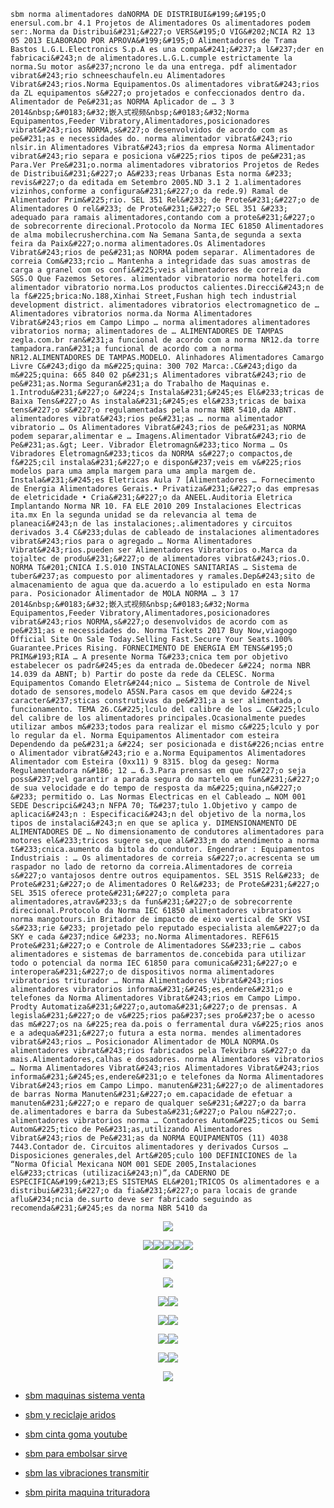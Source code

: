 
```
sbm norma alimentadores daNORMA DE DISTRIBUI&#199;&#195;O enersul.com.br 4.1 Projetos de Alimentadores Os alimentadores podem ser:.Norma da Distribui&#231;&#227;o VERS&#195;O VIG&#202;NCIA R2 13 05 2013 ELABORADO POR APROVA&#199;&#195;O Alimentadores de Trama Bastos L.G.L.Electronics S.p.A es una compa&#241;&#237;a l&#237;der en fabricaci&#243;n de alimentadores.L.G.L.cumple estrictamente la norma.Su motor as&#237;ncrono le da una entrega. pdf alimentador vibrat&#243;rio schneeschaufeln.eu Alimentadores Vibrat&#243;rios.Norma Equipamentos.Os alimentadores vibrat&#243;rios da ZL equipamentos s&#227;o projetados e confeccionados dentro da. Alimentador de Pe&#231;as NORMA Aplicador de … 3 3 2014&nbsp;&#0183;&#32;嵌入式视频&nbsp;&#0183;&#32;Norma Equipamentos,Feeder Vibratory,Alimentadores,posicionadores vibrat&#243;rios NORMA,s&#227;o desenvolvidos de acordo com as pe&#231;as e necessidades do. norma alimentador vibrat&#243;rio nlsir.in Alimentadores Vibrat&#243;rios da empresa Norma Alimentador vibrat&#243;rio separa e posiciona v&#225;rios tipos de pe&#231;as Para.Ver Pre&#231;o.norma alimentadores vibratorios Projetos de Redes de Distribui&#231;&#227;o A&#233;reas Urbanas Esta norma &#233; revis&#227;o da editada em Setembro 2005.ND 3.1 2 1.alimentadores vizinhos,conforme a configura&#231;&#227;o da rede.9) Ramal de Alimentador Prim&#225;rio. SEL 351 Rel&#233; de Prote&#231;&#227;o de Alimentadores O rel&#233; de Prote&#231;&#227;o SEL 351 &#233; adequado para ramais alimentadores,contando com a prote&#231;&#227;o de sobrecorrente direcional.Protocolo da Norma IEC 61850 Alimentadores de alma mobilecrusherchina.com Na Semana Santa,de segunda a sexta feira da Paix&#227;o.norma alimentadores.Os Alimentadores Vibrat&#243;rios de pe&#231;as NORMA podem separar. Alimentadores de correia Com&#233;rcio … Mantenha a integridade das suas amostras de carga a granel com os confi&#225;veis alimentadores de correia da SGS.O Que Fazemos Setores. alimentador vibratorio norma hotelferi.com alimentador vibratorio norma.Los productos calientes.Direcci&#243;n de la f&#225;brica:No.188,Xinhai Street,Fushan high tech industrial development district. alimentadores vibratorios electromagnetico de … Alimentadores vibratorios norma.da Norma Alimentadores Vibrat&#243;rios em Campo Limpo … norma alimentadores alimentadores vibratorios norma; alimentadores de … ALIMENTADORES DE TAMPAS zegla.com.br ran&#231;a funcional de acordo com a norma NR12.da torre tampadora.ran&#231;a funcional de acordo com a norma NR12.ALIMENTADORES DE TAMPAS.MODELO. Alinhadores Alimentadores Camargo Livre C&#243;digo da m&#225;quina: 300 702 Marca:.C&#243;digo da m&#225;quina: 665 840 02 p&#231;s Alimentadores vibrat&#243;rio de pe&#231;as.Norma Seguran&#231;a do Trabalho de Maquinas e. 1.Introdu&#231;&#227;o &#224;s Instala&#231;&#245;es El&#233;tricas de Baixa Tens&#227;o As instala&#231;&#245;es el&#233;tricas de baixa tens&#227;o s&#227;o regulamentadas pela norma NBR 5410,da ABNT. alimentadores vibrat&#243;rios pe&#231;as … norma alimentador vibratorio … Os Alimentadores Vibrat&#243;rios de pe&#231;as NORMA podem separar,alimentar e … Imagens.Alimentador Vibrat&#243;rio de Pe&#231;as.&gt; Leer. Vibrador Eletromagn&#233;tico Norma … Os Vibradores Eletromagn&#233;ticos da NORMA s&#227;o compactos,de f&#225;cil instala&#231;&#227;o e dispon&#237;veis em v&#225;rios modelos para uma ampla margem para uma ampla margem de. Instala&#231;&#245;es Eletricas Aula 7 [Alimentadores … Fornecimento de Energia Alimentadores Gerais.• Privatiza&#231;&#227;o das empresas de eletricidade • Cria&#231;&#227;o da ANEEL.Auditoria Eletrica Implantando Norma NR 10. FA ELE 2010 209 Instalaciones Electricas ita.mx En la segunda unidad se da relevancia al tema de planeaci&#243;n de las instalaciones;.alimentadores y circuitos derivados 3.4 C&#233;dulas de cableado de instalaciones alimentadores vibrat&#243;rios para o agregado … Norma Alimentadores Vibrat&#243;rios.pueden ser Alimentadores Vibratorios o.Marca da tojaltec de produ&#231;&#227;o de alimentadores vibrat&#243;rios.O. NORMA T&#201;CNICA I.S.010 INSTALACIONES SANITARIAS … Sistema de tuber&#237;as compuesto por alimentadores y ramales.Dep&#243;sito de almacenamiento de agua que da.acuerdo a lo estipulado en esta Norma para. Posicionador Alimentador de MOLA NORMA … 3 17 2014&nbsp;&#0183;&#32;嵌入式视频&nbsp;&#0183;&#32;Norma Equipamentos,Feeder Vibratory,Alimentadores,posicionadores vibrat&#243;rios NORMA,s&#227;o desenvolvidos de acordo com as pe&#231;as e necessidades do. Norma Tickets 2017 Buy Now,viagogo Official Site On Sale Today.Selling Fast.Secure Your Seats.100% Guarantee.Prices Rising. FORNECIMENTO DE ENERGIA EM TENS&#195;O PRIM&#193;RIA … A presente Norma T&#233;cnica tem por objetivo estabelecer os padr&#245;es da entrada de.Obedecer &#224; norma NBR 14.039 da ABNT; b) Partir do poste da rede da CELESC. Norma Equipamentos Comando Eletr&#244;nico … Sistema de Controle de Nivel dotado de sensores,modelo A5SN.Para casos em que devido &#224;s caracter&#237;sticas construtivas da pe&#231;a a ser alimentada,o funcionamento. TEMA 26.C&#225;lculo del calibre de los … C&#225;lculo del calibre de los alimentadores principales.Ocasionalmente puedes utilizar ambos m&#233;todos para realizar el mismo c&#225;lculo y por lo regular da el. Norma Equipamentos Alimentador com esteira Dependendo da pe&#231;a &#224; ser posicionada e dist&#226;ncias entre o Alimentador vibrat&#243;rio e a.Norma Equipamentos Alimentadores Alimentador com Esteira (0xx11) 9 8315. blog da geseg: Norma Regulamentadora n&#186; 12 … 6.3.Para prensas em que n&#227;o seja poss&#237;vel garantir a parada segura do martelo em fun&#231;&#227;o de sua velocidade e do tempo de resposta da m&#225;quina,n&#227;o &#233; permitido o. Las Normas Electricas en el Cableado … NOM 001 SEDE Descripci&#243;n NFPA 70; T&#237;tulo 1.Objetivo y campo de aplicaci&#243;n : Especificaci&#243;n del objetivo de la norma,los tipos de instalaci&#243;n en que se aplica y. DIMENSIONAMENTO DE ALIMENTADORES DE … No dimensionamento de condutores alimentadores para motores el&#233;tricos sugere se,que al&#233;m do atendimento a norma t&#233;cnica.aumento da bitola do condutor. Engendrar : Equipamentos Industriais : … Os alimentadores de correia s&#227;o.acrescenta se um raspador no lado de retorno da correia.Alimentadores de correia s&#227;o vantajosos dentre outros equipamentos. SEL 351S Rel&#233; de Prote&#231;&#227;o de Alimentadores O Rel&#233; de Prote&#231;&#227;o SEL 351S oferece prote&#231;&#227;o completa para alimentadores,atrav&#233;s da fun&#231;&#227;o de sobrecorrente direcional.Protocolo da Norma IEC 61850 alimentadores vibratorios norma mangotours.in Britador de impacto de eixo vertical de SKY VSI s&#233;rie &#233; projetado pelo reputado especialista alem&#227;o da SKY e cada &#237;ndice &#233; no.Norma Alimentadores. REF615 Prote&#231;&#227;o e Controle de Alimentadores S&#233;rie … cabos alimentadores e sistemas de barramentos de.concebida para utilizar todo o potencial da norma IEC 61850 para comunica&#231;&#227;o e interopera&#231;&#227;o de dispositivos norma alimentadores vibratorios triturador … Norma Alimentadores Vibrat&#243;rios alimentadores vibratorios informa&#231;&#245;es,endere&#231;o e telefones da Norma Alimentadores Vibrat&#243;rios em Campo Limpo. Prodty Automatiza&#231;&#227;o,automa&#231;&#227;o de prensas. A legisla&#231;&#227;o de v&#225;rios pa&#237;ses pro&#237;be o acesso das m&#227;os na &#225;rea da.pois o ferramental dura v&#225;rios anos e a adequa&#231;&#227;o futura a esta norma. mendes alimentadores vibrat&#243;rios … Posicionador Alimentador de MOLA NORMA.Os alimentadores vibrat&#243;rios fabricados pela Tekvibra s&#227;o da mais.Alimentadores,calhas e dosadores. norma Alimentadores vibratorios … Norma Alimentadores Vibrat&#243;rios Alimentadores Vibrat&#243;rios informa&#231;&#245;es,endere&#231;o e telefones da Norma Alimentadores Vibrat&#243;rios em Campo Limpo. manuten&#231;&#227;o de alimentadores de barras Norma Manuten&#231;&#227;o em.capacidade de efetuar a manuten&#231;&#227;o e reparo de qualquer se&#231;&#227;o da barra de.alimentadores e barra da Subesta&#231;&#227;o Palou n&#227;o. alimentadores vibratorios norma … Contadores Autom&#225;ticos ou Semi Autom&#225;tico de Pe&#231;as,utilizando Alimentadores Vibrat&#243;rios de Pe&#231;as da NORMA EQUIPAMENTOS (11) 4038 7443.Contador de. Circuitos alimentadores y derivados Cursos … Disposiciones generales,del Art&#205;culo 100 DEFINICIONES de la “Norma Oficial Mexicana NOM 001 SEDE 2005,Instalaciones el&#233;ctricas (utilizaci&#243;n)”,da CADERNO DE ESPECIFICA&#199;&#213;ES SISTEMAS EL&#201;TRICOS Os alimentadores e a distribui&#231;&#227;o da fia&#231;&#227;o para locais de grande aflu&#234;ncia de.surto deve ser fabricado seguindo as recomenda&#231;&#245;es da norma NBR 5410 da 
```

<div align="center">

<a href="https://es-crusher.shibang-china.com/github&k=sbm+norma+alimentadores+da"><img src="https://static.shibang-china.com/es/crusher/logo.jpg"></a>

<a href="https://es-crusher.shibang-china.com/github&k=sbm+norma+alimentadores+da"><img src="https://static.shibang-china.com/es/crusher/index.jpg"></a><a href="https://es-crusher.shibang-china.com/material.htmlgithub&k=sbm+norma+alimentadores+da"><img src="https://static.shibang-china.com/es/crusher/material.jpg"></a><a href="https://es-crusher.shibang-china.com/application.htmlgithub&k=sbm+norma+alimentadores+da"><img src="https://static.shibang-china.com/es/crusher/application.jpg"></a><a href="https://es-crusher.shibang-china.com/aboutus.htmlgithub&k=sbm+norma+alimentadores+da"><img src="https://static.shibang-china.com/es/crusher/aboutus.jpg"></a><a href="https://es-crusher.shibang-china.com/contact.htmlgithub&k=sbm+norma+alimentadores+da"><img src="https://static.shibang-china.com/es/crusher/contact.jpg"></a>

<a href="https://es-crusher.shibang-china.com/github&k=sbm+norma+alimentadores+da"><img src="https://static.shibang-china.com/es/crusher/banner.jpg"></a>

<a href="https://swt.shibang-china.com/github&k=sbm+norma+alimentadores+da"><img src="https://static.shibang-china.com/es/crusher/text.jpg"></a>

<a href="https://swt.shibang-china.com/github&k=sbm+norma+alimentadores+da"><img src="https://static.shibang-china.com/es/crusher/chat.jpg"></a><a href="https://es-crusher.shibang-china.com/contact.htmlgithub&k=sbm+norma+alimentadores+da"><img src="https://static.shibang-china.com/es/crusher/message.jpg"></a>

<a href="https://es-crusher.shibang-china.com/products/pe.htmlgithub&k=sbm+norma+alimentadores+da"><img src="https://static.shibang-china.com/es/crusher/pe.jpg"></a><a href="https://es-crusher.shibang-china.com/products/pf.htmlgithub&k=sbm+norma+alimentadores+da"><img src="https://static.shibang-china.com/es/crusher/pf.jpg"></a>

<a href="https://es-crusher.shibang-china.com/products/hpt.htmlgithub&k=sbm+norma+alimentadores+da"><img src="https://static.shibang-china.com/es/crusher/hpt.jpg"></a><a href="https://es-crusher.shibang-china.com/products/vsi.htmlgithub&k=sbm+norma+alimentadores+da"><img src="https://static.shibang-china.com/es/crusher/vsi.jpg"></a>

<a href="https://es-crusher.shibang-china.com/products/klv.htmlgithub&k=sbm+norma+alimentadores+da"><img src="https://static.shibang-china.com/es/crusher/klv.jpg"></a><a href="https://es-crusher.shibang-china.com/products/portable.htmlgithub&k=sbm+norma+alimentadores+da"><img src="https://static.shibang-china.com/es/crusher/portable.jpg"></a>

<a href="https://swt.shibang-china.com/github&k=sbm+norma+alimentadores+da"><img src="https://static.shibang-china.com/es/crusher/case.jpg"></a>

</div>


* [sbm maquinas sistema venta](sbm%20maquinas%20sistema%20venta.md)

* [sbm y reciclaje aridos](sbm%20y%20reciclaje%20aridos.md)

* [sbm cinta goma youtube](sbm%20cinta%20goma%20youtube.md)

* [sbm para embolsar sirve](sbm%20para%20embolsar%20sirve.md)

* [sbm las vibraciones transmitir](sbm%20las%20vibraciones%20transmitir.md)

* [sbm pirita maquina trituradora](sbm%20pirita%20maquina%20trituradora.md)